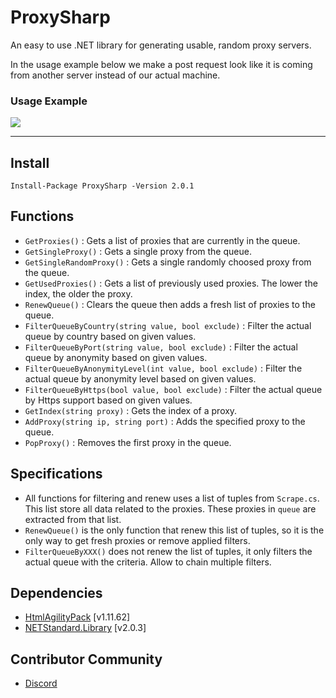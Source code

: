 # ProxySharp
An easy to use .NET library for generating usable, random proxy servers.

In the usage example below we make a post request look like it is coming from another server instead of our actual machine.
### Usage Example
![](https://i.imgur.com/6sX9yXG.png)

---
## Install
```
Install-Package ProxySharp -Version 2.0.1
```
## Functions
- `GetProxies()` : Gets a list of proxies that are currently in the queue.
- `GetSingleProxy()` : Gets a single proxy from the queue.
- `GetSingleRandomProxy()` : Gets a single randomly choosed proxy from the queue.
- `GetUsedProxies()` :  Gets a list of previously used proxies. The lower the index, the older the proxy.
- `RenewQueue()` : Clears the queue then adds a fresh list of proxies to the queue.
- `FilterQueueByCountry(string value, bool exclude)` : Filter the actual queue by country based on given values.
- `FilterQueueByPort(string value, bool exclude)` : Filter the actual queue by anonymity based on given values.
- `FilterQueueByAnonymityLevel(int value, bool exclude)` : Filter the actual queue by anonymity level based on given values.
- `FilterQueueByHttps(bool value, bool exclude)` : Filter the actual queue by Https support based on given values.
- `GetIndex(string proxy)` : Gets the index of a proxy.
- `AddProxy(string ip, string port)` : Adds the specified proxy to the queue.
- `PopProxy()` : Removes the first proxy in the queue.

## Specifications
- All functions for filtering and renew uses a list of tuples from `Scrape.cs`. This list store all data related to the proxies. These proxies in `queue` are extracted from that list. 
- `RenewQueue()` is the only function that renew this list of tuples, so it is the only way to get fresh proxies or remove applied filters.
- `FilterQueueByXXX()` does not renew the list of tuples, it only filters the actual queue with the criteria. Allow to chain multiple filters.

## Dependencies
- [HtmlAgilityPack](https://www.nuget.org/packages/HtmlAgilityPack/) [v1.11.62]
- [NETStandard.Library](https://www.nuget.org/packages/NETStandard.Library) [v2.0.3]
## Contributor Community
- [Discord](https://discord.gg/F77g42ZNFa)
